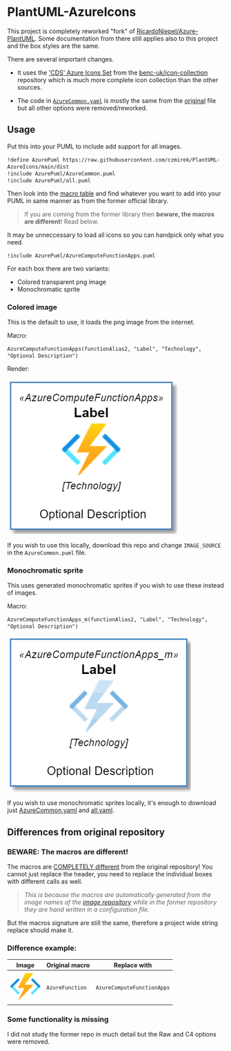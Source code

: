 # PlantUML-AzureIcons
This project is completely reworked "fork" of [RicardoNiepel/Azure-PlantUML](https://github.com/RicardoNiepel/Azure-PlantUML). Some documentation from there still applies also to this project and the box styles are the same.

There are several important changes.

- It uses the ['CDS' Azure Icons Set](https://github.com/benc-uk/icon-collection) from the [benc-uk/icon-collection](https://github.com/benc-uk/icon-collection) repository which is much more complete icon collection than the other sources.

- The code in [`AzureCommon.yaml`](https://github.com/czmirek/PlantUML-AzureIcons/blob/main/AzureCommon.puml) is mostly the same from the [original](https://github.com/plantuml-stdlib/Azure-PlantUML) file but all other options were removed/reworked.

## Usage
Put this into your PUML to include add support for all images.

```puml
!define AzurePuml https://raw.githubusercontent.com/czmirek/PlantUML-AzureIcons/main/dist
!include AzurePuml/AzureCommon.puml
!include AzurePuml/all.puml
```
Then look into the [macro table](https://github.com/czmirek/PlantUML-AzureIcons/blob/main/table.md) and find whatever you want to add into your PUML in same manner as from the former official library. 

> If you are coming from the former library then **beware, the macros are different**! Read below.

It may be unneccessary to load all icons so you can handpick only what you need.
```puml
!include AzurePuml/AzureComputeFunctionApps.puml
```

For each box there are two variants:
- Colored transparent png image
- Monochromatic sprite

### Colored image
This is the default to use, it loads the png image from the internet.

Macro:
```
AzureComputeFunctionApps(functionAlias2, "Label", "Technology", "Optional Description")
```
Render:

![img](docs/coloredfunction.png)

If you wish to use this locally, download this repo and change `IMAGE_SOURCE` in the `AzureCommon.puml` file.

### Monochromatic sprite
This uses generated monochromatic sprites if you wish to use these instead of images.

Macro:
```
AzureComputeFunctionApps_m(functionAlias2, "Label", "Technology", "Optional Description")
```
![img](docs/monochromfunction.png)

If you wish to use monochromatic sprites locally, it's enough to download just [AzureCommon.yaml](https://github.com/czmirek/PlantUML-AzureIcons/blob/main/AzureCommon.puml) and [all.yaml](https://github.com/czmirek/PlantUML-AzureIcons/blob/main/dist/all.puml).

## Differences from original repository
### BEWARE: The macros are different!
The macros are [COMPLETELY different](https://github.com/plantuml-stdlib/Azure-PlantUML/blob/master/AzureSymbols.md#azure-symbols) from the original repository! You cannot just replace the header, you need to replace the individual boxes with different calls as well.

> *This is because the macros are automatically generated from the image names of the [image repository](https://github.com/benc-uk/icon-collection/tree/master/azure-cds) while in the former repository they are hand written in a configuration file.*

But the macros signature are still the same, therefore a project wide string replace should make it.

### Difference example:
| Image   | Original macro      | Replace with  |
|----------|-------------|------|
| ![AzureComputeFunctionApps](https://raw.githubusercontent.com/czmirek/PlantUML-AzureIcons/main/dist/AzureComputeFunctionApps_tbg.png) |  `AzureFunction` | `AzureComputeFunctionApps` |

### Some functionality is missing
I did not study the former repo in much detail but the Raw and C4 options were removed.

